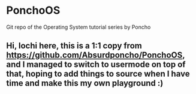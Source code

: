 # PonchoOS
 
Git repo of the Operating System tutorial series by Poncho


## Hi, lochi here, this is a 1:1 copy from https://github.com/Absurdponcho/PonchoOS, and I managed to switch to usermode on top of that, hoping to add things to source when I have time and make this my own playground :)
